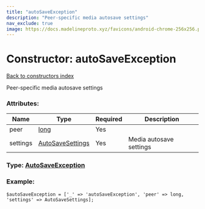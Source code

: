 ```yaml
---
title: "autoSaveException"
description: "Peer-specific media autosave settings"
nav_exclude: true
image: https://docs.madelineproto.xyz/favicons/android-chrome-256x256.png
---
```

# Constructor: autoSaveException  
[Back to constructors index](/API_docs/constructors/index.html)



Peer-specific media autosave settings

### Attributes:

| Name     |    Type       | Required | Description |
|----------|---------------|----------|-------------|
|peer|[long](/API_docs/types/long.html) | Yes|
|settings|[AutoSaveSettings](/API_docs/types/AutoSaveSettings.html) | Yes|Media autosave settings|



### Type: [AutoSaveException](/API_docs/types/AutoSaveException.html)


### Example:

```
$autoSaveException = ['_' => 'autoSaveException', 'peer' => long, 'settings' => AutoSaveSettings];
```  
